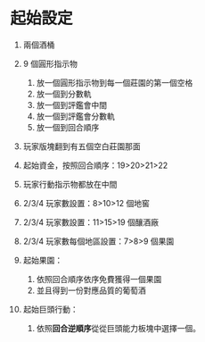 # 起始設定

1. 兩個酒桶
2. 9 個圓形指示物
   1. 放一個圓形指示物到每一個莊園的第一個空格
   2. 放一個到分數軌
   3. 放一個到評鑑會中間
   4. 放一個到評鑑會分數軌
   5. 放一個到回合順序
3. 玩家版塊翻到有五個空白莊園那面
4. 起始資金，按照回合順序：19>20>21>22
5. 玩家行動指示物都放在中間
6. 2/3/4 玩家數設置：8>10>12 個地窖
7. 2/3/4 玩家數設置：11>15>19 個釀酒廠
8. 2/3/4 玩家數每個地區設置：7>8>9 個果園
9. 起始果園：
   1. 依照回合順序依序免費獲得一個果園
   2. 並且得到一份對應品質的葡萄酒
10. 起始巨頭行動：

    1. 依照**回合逆順序**從從巨頭能力板塊中選擇一個。



